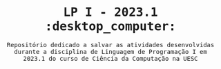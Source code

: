 <samp>
  <h1 align="center"> LP I - 2023.1 :desktop_computer: </h1>
  <p align="center"> Repositório dedicado a salvar as atividades desenvolvidas durante a disciplina de Linguagem de Programação I em 2023.1 do curso de Ciência da Computação na UESC

</samp>
